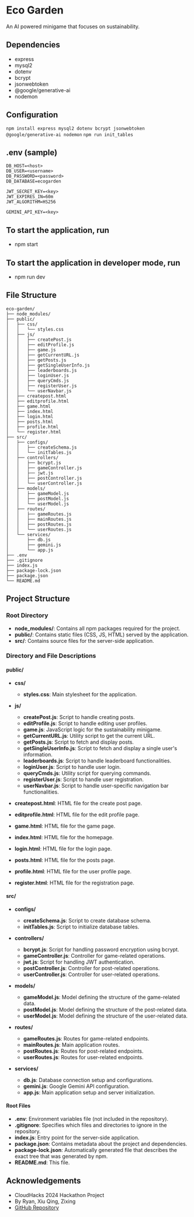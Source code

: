 # Eco Garden
An AI powered minigame that focuses on sustainability.

## Dependencies

-   express
-   mysql2
-   dotenv
-   bcrypt
-   jsonwebtoken
-   @google/generative-ai
-   nodemon

## Configuration
```npm install express mysql2 dotenv bcrypt jsonwebtoken @google/generative-ai nodemon```
```npm run init_tables```

## .env (sample)

```
DB_HOST=<host>
DB_USER=<username>
DB_PASSWORD=<password>
DB_DATABASE=ecogarden

JWT_SECRET_KEY=<key>
JWT_EXPIRES_IN=60m
JWT_ALGORITHM=HS256

GEMINI_API_KEY=<key>
```

## To start the application, run
-   npm start

## To start the application in developer mode, run
-   npm run dev

## File Structure
```
eco-garden/
├── node_modules/
├── public/
│   ├── css/
│   │   └── styles.css
│   ├── js/
│   │   ├── createPost.js
│   │   ├── editProfile.js
│   │   ├── game.js
│   │   ├── getCurrentURL.js
│   │   ├── getPosts.js
│   │   ├── getSingleUserInfo.js
│   │   ├── leaderboards.js
│   │   ├── loginUser.js
│   │   ├── queryCmds.js
│   │   ├── registerUser.js
│   │   └── userNavbar.js
│   ├── createpost.html
│   ├── editprofile.html
│   ├── game.html
│   ├── index.html
│   ├── login.html
│   ├── posts.html
│   ├── profile.html
│   └── register.html
├── src/
│   ├── configs/
│   │   ├── createSchema.js
│   │   └── initTables.js
│   ├── controllers/
│   │   ├── bcrypt.js
│   │   ├── gameController.js
│   │   ├── jwt.js
│   │   ├── postController.js
│   │   └── userController.js
│   ├── models/
│   │   ├── gameModel.js
│   │   ├── postModel.js
│   │   └── userModel.js
│   ├── routes/
│   │   ├── gameRoutes.js
│   │   ├── mainRoutes.js
│   │   ├── postRoutes.js
│   │   └── userRoutes.js
│   └── services/
│       ├── db.js
│       ├── gemini.js
│       └── app.js
├── .env
├── .gitignore
├── index.js
├── package-lock.json
├── package.json
└── README.md
```

## Project Structure


### Root Directory
- **node_modules/**: Contains all npm packages required for the project.
- **public/**: Contains static files (CSS, JS, HTML) served by the application.
- **src/**: Contains source files for the server-side application.

### Directory and File Descriptions

#### public/
- **css/**
  - **styles.css**: Main stylesheet for the application.

- **js/**
  - **createPost.js**: Script to handle creating posts.
  - **editProfile.js**: Script to handle editing user profiles.
  - **game.js**: JavaScript logic for the sustainability minigame.
  - **getCurrentURL.js**: Utility script to get the current URL.
  - **getPosts.js**: Script to fetch and display posts.
  - **getSingleUserInfo.js**: Script to fetch and display a single user's information.
  - **leaderboards.js**: Script to handle leaderboard functionalities.
  - **loginUser.js**: Script to handle user login.
  - **queryCmds.js**: Utility script for querying commands.
  - **registerUser.js**: Script to handle user registration.
  - **userNavbar.js**: Script to handle user-specific navigation bar functionalities.

- **createpost.html**: HTML file for the create post page.
- **editprofile.html**: HTML file for the edit profile page.
- **game.html**: HTML file for the game page.
- **index.html**: HTML file for the homepage.
- **login.html**: HTML file for the login page.
- **posts.html**: HTML file for the posts page.
- **profile.html**: HTML file for the user profile page.
- **register.html**: HTML file for the registration page.

#### src/
- **configs/**
  - **createSchema.js**: Script to create database schema.
  - **initTables.js**: Script to initialize database tables.

- **controllers/**
  - **bcrypt.js**: Script for handling password encryption using bcrypt.
  - **gameController.js**: Controller for game-related operations.
  - **jwt.js**: Script for handling JWT authentication.
  - **postController.js**: Controller for post-related operations.
  - **userController.js**: Controller for user-related operations.

- **models/**
  - **gameModel.js**: Model defining the structure of the game-related data.
  - **postModel.js**: Model defining the structure of the post-related data.
  - **userModel.js**: Model defining the structure of the user-related data.

- **routes/**
  - **gameRoutes.js**: Routes for game-related endpoints.
  - **mainRoutes.js**: Main application routes.
  - **postRoutes.js**: Routes for post-related endpoints.
  - **userRoutes.js**: Routes for user-related endpoints.

- **services/**
  - **db.js**: Database connection setup and configurations.
  - **gemini.js**: Google Gemini API configuration.
  - **app.js**: Main application setup and server initialization.

#### Root Files
- **.env**: Environment variables file (not included in the repository).
- **.gitignore**: Specifies which files and directories to ignore in the repository.
- **index.js**: Entry point for the server-side application.
- **package.json**: Contains metadata about the project and dependencies.
- **package-lock.json**: Automatically generated file that describes the exact tree that was generated by npm.
- **README.md**: This file.

## Acknowledgements
-   CloudHacks 2024 Hackathon Project
-   By Ryan, Xiu Qing, Zixing
-   [GitHub Repository](https://github.com/ryrxin/eco-garden)

